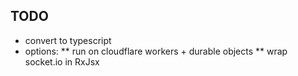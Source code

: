## TODO
* convert to typescript
* options:
** run on cloudflare workers + durable objects
** wrap socket.io in RxJsx
